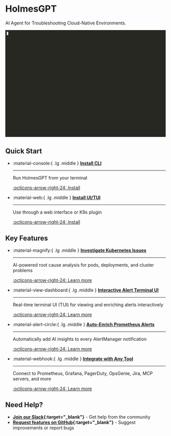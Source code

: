 # HolmesGPT

AI Agent for Troubleshooting Cloud-Native Environments.

![HolmesGPT Investigation](assets/HolmesInvestigation.gif)

## Quick Start

<div class="grid cards" markdown>

-   :material-console:{ .lg .middle } **[Install CLI](installation/cli-installation.md)**

    ---

    Run HolmesGPT from your terminal

    [:octicons-arrow-right-24: Install](installation/cli-installation.md)

-   :material-web:{ .lg .middle } **[Install UI/TUI](installation/ui-installation.md)**

    ---

    Use through a web interface or K9s plugin

    [:octicons-arrow-right-24: Install](installation/ui-installation.md)

</div>

## Key Features

<div class="grid cards" markdown>

-   :material-magnify:{ .lg .middle } **[Investigate Kubernetes Issues](walkthrough/index.md)**

    ---

    AI-powered root cause analysis for pods, deployments, and cluster problems

    [:octicons-arrow-right-24: Learn more](walkthrough/index.md)

-   :material-view-dashboard:{ .lg .middle } **[Interactive Alert Terminal UI](walkthrough/investigating-prometheus-alerts.md)**

    ---

    Real-time terminal UI (TUI) for viewing and enriching alerts interactively

    [:octicons-arrow-right-24: Learn more](walkthrough/investigating-prometheus-alerts.md)

-   :material-alert-circle:{ .lg .middle } **[Auto-Enrich Prometheus Alerts](walkthrough/auto-enrich-prometheus-alerts.md)**

    ---

    Automatically add AI insights to every AlertManager notification

    [:octicons-arrow-right-24: Learn more](walkthrough/auto-enrich-prometheus-alerts.md)

-   :material-webhook:{ .lg .middle } **[Integrate with Any Tool](data-sources/index.md)**

    ---

    Connect to Prometheus, Grafana, PagerDuty, OpsGenie, Jira, MCP servers, and more

    [:octicons-arrow-right-24: Learn more](data-sources/index.md)

</div>

## Need Help?

- **[Join our Slack](https://bit.ly/robusta-slack){:target="_blank"}** - Get help from the community
- **[Request features on GitHub](https://github.com/robusta-dev/holmesgpt/issues){:target="_blank"}** - Suggest improvements or report bugs
